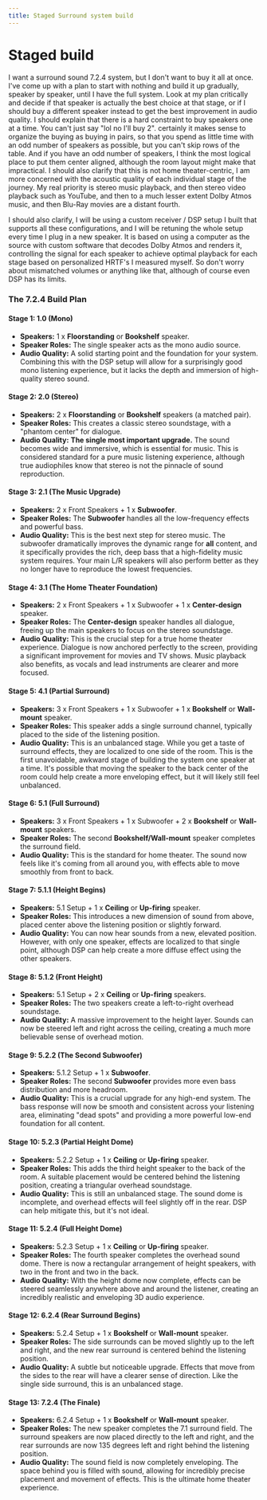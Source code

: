 ```yaml
---
title: Staged Surround system build
---
```

# Staged build

I want a surround sound 7.2.4 system, but I don't want to buy it all at once. I've come up with a plan to start with nothing and build it up gradually, speaker by speaker, until I have the full system. Look at my plan critically and decide if that speaker is actually the best choice at that stage, or if I should buy a different speaker instead to get the best improvement in audio quality. I should explain that there is a hard constraint to buy speakers one at a time. You can't just say "lol no I'll buy 2". certainly it makes sense to organize the buying as buying in pairs, so that you spend as little time with an odd number of speakers as possible, but you can't skip rows of the table. And if you have an odd number of speakers, I think the most logical place to put them center aligned, although the room layout might make that impractical. I should also clarify that this is not home theater-centric, I am more concerned with the acoustic quality of each individual stage of the journey. My real priority is stereo music playback, and then stereo video playback such as YouTube, and then to a much lesser extent Dolby Atmos music, and then Blu-Ray movies are a distant fourth.

I should also clarify, I will be using a custom receiver / DSP setup I built that supports all these configurations, and I will be retuning the whole setup every time I plug in a new speaker. It is based on using a computer as the source with custom software that decodes Dolby Atmos and renders it, controlling the signal for each speaker to achieve optimal playback for each stage based on personalized HRTF's I measured myself. So don't worry about mismatched volumes or anything like that, although of course even DSP has its limits.

### **The 7.2.4 Build Plan**

#### **Stage 1: 1.0 (Mono)**
* **Speakers:** 1 x **Floorstanding** or **Bookshelf** speaker.
* **Speaker Roles:** The single speaker acts as the mono audio source.
* **Audio Quality:** A solid starting point and the foundation for your system. Combining this with the DSP setup will allow for a surprisingly good mono listening experience, but it lacks the depth and immersion of high-quality stereo sound.

#### **Stage 2: 2.0 (Stereo)**
* **Speakers:** 2 x **Floorstanding** or **Bookshelf** speakers (a matched pair).
* **Speaker Roles:** This creates a classic stereo soundstage, with a "phantom center" for dialogue.
* **Audio Quality:** **The single most important upgrade.** The sound becomes wide and immersive, which is essential for music. This is considered standard for a pure music listening experience, although true audiophiles know that stereo is not the pinnacle of sound reproduction.

#### **Stage 3: 2.1 (The Music Upgrade)**
* **Speakers:** 2 x Front Speakers + 1 x **Subwoofer**.
* **Speaker Roles:** The **Subwoofer** handles all the low-frequency effects and powerful bass.
* **Audio Quality:** This is the best next step for stereo music. The subwoofer dramatically improves the dynamic range for **all** content, and it specifically provides the rich, deep bass that a high-fidelity music system requires. Your main L/R speakers will also perform better as they no longer have to reproduce the lowest frequencies.

#### **Stage 4: 3.1 (The Home Theater Foundation)**
* **Speakers:** 2 x Front Speakers + 1 x Subwoofer + 1 x **Center-design** speaker.
* **Speaker Roles:** The **Center-design** speaker handles all dialogue, freeing up the main speakers to focus on the stereo soundstage.
* **Audio Quality:** This is the crucial step for a true home theater experience. Dialogue is now anchored perfectly to the screen, providing a significant improvement for movies and TV shows. Music playback also benefits, as vocals and lead instruments are clearer and more focused.

#### **Stage 5: 4.1 (Partial Surround)**
* **Speakers:** 3 x Front Speakers + 1 x Subwoofer + 1 x **Bookshelf** or **Wall-mount** speaker.
* **Speaker Roles:** This speaker adds a single surround channel, typically placed to the side of the listening position.
* **Audio Quality:** This is an unbalanced stage. While you get a taste of surround effects, they are localized to one side of the room. This is the first unavoidable, awkward stage of building the system one speaker at a time. It's possible that moving the speaker to the back center of the room could help create a more enveloping effect, but it will likely still feel unbalanced.

#### **Stage 6: 5.1 (Full Surround)**
* **Speakers:** 3 x Front Speakers + 1 x Subwoofer + 2 x **Bookshelf** or **Wall-mount** speakers.
* **Speaker Roles:** The second **Bookshelf/Wall-mount** speaker completes the surround field.
* **Audio Quality:** This is the standard for home theater. The sound now feels like it's coming from all around you, with effects able to move smoothly from front to back.

#### **Stage 7: 5.1.1 (Height Begins)**
* **Speakers:** 5.1 Setup + 1 x **Ceiling** or **Up-firing** speaker.
* **Speaker Roles:** This introduces a new dimension of sound from above, placed center above the listening position or slightly forward.
* **Audio Quality:** You can now hear sounds from a new, elevated position. However, with only one speaker, effects are localized to that single point, although DSP can help create a more diffuse effect using the other speakers.

#### **Stage 8: 5.1.2 (Front Height)**
* **Speakers:** 5.1 Setup + 2 x **Ceiling** or **Up-firing** speakers.
* **Speaker Roles:** The two speakers create a left-to-right overhead soundstage.
* **Audio Quality:** A massive improvement to the height layer. Sounds can now be steered left and right across the ceiling, creating a much more believable sense of overhead motion.

#### **Stage 9: 5.2.2 (The Second Subwoofer)**
* **Speakers:** 5.1.2 Setup + 1 x **Subwoofer**.
* **Speaker Roles:** The second **Subwoofer** provides more even bass distribution and more headroom.
* **Audio Quality:** This is a crucial upgrade for any high-end system. The bass response will now be smooth and consistent across your listening area, eliminating "dead spots" and providing a more powerful low-end foundation for all content.

#### **Stage 10: 5.2.3 (Partial Height Dome)**
* **Speakers:** 5.2.2 Setup + 1 x **Ceiling** or **Up-firing** speaker.
* **Speaker Roles:** This adds the third height speaker to the back of the room. A suitable placement would be centered behind the listening position, creating a triangular overhead soundstage.
* **Audio Quality:** This is still an unbalanced stage. The sound dome is incomplete, and overhead effects will feel slightly off in the rear. DSP can help mitigate this, but it's not ideal.

#### **Stage 11: 5.2.4 (Full Height Dome)**
* **Speakers:** 5.2.3 Setup + 1 x **Ceiling** or **Up-firing** speaker.
* **Speaker Roles:** The fourth speaker completes the overhead sound dome. There is now a rectangular arrangement of height speakers, with two in the front and two in the back.
* **Audio Quality:** With the height dome now complete, effects can be steered seamlessly anywhere above and around the listener, creating an incredibly realistic and enveloping 3D audio experience.

#### **Stage 12: 6.2.4 (Rear Surround Begins)**
* **Speakers:** 5.2.4 Setup + 1 x **Bookshelf** or **Wall-mount** speaker.
* **Speaker Roles:** The side surrounds can be moved slightly up to the left and right, and the new rear surround is centered behind the listening position.
* **Audio Quality:** A subtle but noticeable upgrade. Effects that move from the sides to the rear will have a clearer sense of direction. Like the single side surround, this is an unbalanced stage.

#### **Stage 13: 7.2.4 (The Finale)**
* **Speakers:** 6.2.4 Setup + 1 x **Bookshelf** or **Wall-mount** speaker.
* **Speaker Roles:** The new speaker completes the 7.1 surround field. The surround speakers are now placed directly to the left and right, and the rear surrounds are now 135 degrees left and right behind the listening position.
* **Audio Quality:** The sound field is now completely enveloping. The space behind you is filled with sound, allowing for incredibly precise placement and movement of effects. This is the ultimate home theater experience.